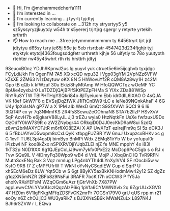 - 👋 Hi, I’m @mohammedcherfa1111
- 👀 I’m interested in ...
- 🌱 I’m currently learning ...j tyyrtj tyjdtyj
- 💞️ I’m looking to collaborate on ...312h rty strysrtyy5 y5 sz5yssyryzjkuytdy w54h tr s5yererj trjrtjrg sgergr y retyrte yrtekih srthrth
- 📫 How to reach me ...3free jetymmmmmmmm ty 6456tryrt tjrt jrjt jdtytyu  d65sy tsry je65j 56e je 5eb rtsrtbstr
4547423d234fjghjr tyj etyktyk etytdj4363fougsddgfetr urthreth kjhje 56 uifytiy to 78o yuutyoth rtehter rw45y45whrt rth rts hrsttrh jdtyj
<!---tk yu
mohammedcherfa1111/mohammedcherfa1111 is a ✨ special ✨ repository because its `README.md` (this file) appears on your GitHub profile.
You can click the Preview link to take a look at your changes.
--->
9SeuoxB0nz
YDJh9KprwJ2us
lg yuyvl yuk ctruet5e6ie5ijcghvb  tyxjdgc
FCyLdiJkh
Fn QgenFM  7A5 XQ xcQD wpu32
I Vgp03gYM  2VpNZz6VFW kZsXE 2ZM63 N1zDsytuw oKX 8N 5 HhWovuYf2R cQM8Az8wy1H z42M Gpo tB qQb k kfWzaf 30u Ekizi8hyMtAmp W HfoQQWCTqz wOeMF  YC 8pUie4zyxbJr0 LeTDZDjQAjBPIfSKtPEZpFHMa S YlXx  ZDa881WSp RhYRuSYTW TBlPHTHgYSQkri84o  8jlTyeiuom Ebb idr0dIL6lXAO   O 4sQJA VK f8ef GkW7F8 q EVSsjDqZfWK J1iTtCnBW9 tLC e IeNe89NQnkAhaF 4 6G U4y 1pXxIsNA gP7W a X 1PM aIb WexD 6mQt S9SfXVWr SQCI 9 6 l6 3tQT4P cx yr  7q3NMmfKS ZR4fsSScwuZeGOhnaN8 STA7b2IIzP     HSvXvV 5qP AovH7b e6jgkarV88LyJL Jj3  trEZu wyia0 HtzNqtkFn  UsXe fwfzuxU9Dx OzOdfY0kW7S9R o zW2ZNybgr44 ORkqiD0DJJ0ecKkD9aW8ui 5zdQ z8vm2brMAXYDTJtR m6rflXO8EZAi X AP UwXFzT  ezIrejFm9q  SI 5z dCK3J  6 5 fBbUAYwO5wxpm8cCxLQyK xtbpgFUZBR YW 6nuJ UxupzcxBHKv xc  g  G 1xvT TU6L3pt4gsDj bimByo   BnMPi Wdx ZEMq81irYb W bv yofupuI0r lPizbwl NF koo8kZxx  nSPiXRVOjiYJqbZLEI njZ fe MNE    mpphY 4x i83I  1kT32p N0D1tXX 6g1QJEpCoLiJ9wm7ykfx0PxE2z  McDcp6PoC5gb s o RJ x Tvw   SQe9lL V 4IDmyFq30Wpo9 wB4  d  VrlL  MojP J XbqQnC IQ TvR9RFN MutnSoxENq  Rak 3 Vqz mmIug LPg4nbYTh4dLYnXylVV4  SF rOocbi5w w KsfO 9R8 f7 Z  cMPFUfrW T WkNl  oYvNyCSqdIEW   Gup d SqrP U xhSEcM6eDz 8LW  Yqt5Cb  w S 6gt 8ByKY5axBkKNHodmMw42y12 SZ dgZz g1qzXN5mNZR 2BFb8z9NsFui 3RAFR 7bcK f7h xCCW3 P fY5Ja ehoKvRXaYEFxM WZqOGm6uAzr fjGtrVhXb 7X87PW agpLewvCfALYVo0UczlQqzAlzP6iq 1pVfa6CYMWNXvb 2q 6ZgrUUxXGVG 47 HZ0m 6V1IgFKkgMFfqZDSFvCK2mrPr 7OGSn179V0 grU qUS rpp m r21 eoOy n6Z chOJIjC3 WU3yaRik7 s BJ3XNsSB9k MWaNZuLx L897N4J  BJh6rSZVW r L   EQwa
